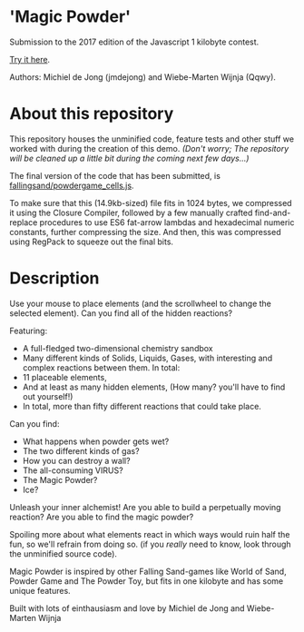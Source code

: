# 'Magic Powder'

Submission to the 2017 edition of the Javascript 1 kilobyte contest.

[Try it here](http://js1k.com/2017-magic/details/2892).

Authors: Michiel de Jong (jmdejong) and Wiebe-Marten Wijnja (Qqwy).


# About this repository

This repository houses the unminified code, feature tests and other stuff we worked with during the creation of this demo. 
_(Don't worry; The repository will be cleaned up a little bit during the coming next few days...)_

The final version of the code that has been submitted, is [fallingsand/powdergame_cells.js](https://github.com/Qqwy/js1k_powder_game/blob/master/fallingsand/powdergame_cells.js).

To make sure that this (14.9kb-sized) file fits in 1024 bytes, we compressed it using the Closure Compiler, followed by a few manually crafted find-and-replace procedures to use ES6 fat-arrow lambdas and hexadecimal numeric constants, further compressing the size. And then, this was compressed using RegPack to squeeze out the final bits.

# Description

Use your mouse to place elements (and the scrollwheel to change the selected element).
Can you find all of the hidden reactions?

Featuring:

- A full-fledged two-dimensional chemistry sandbox
- Many different kinds of Solids, Liquids, Gases, with interesting and complex reactions between them. In total:
- 11 placeable elements,
- And at least as many hidden elements, (How many? you'll have to find out yourself!)
- In total, more than fifty different reactions that could take place.

Can you find:
- What happens when powder gets wet?
- The two different kinds of gas?
- How you can destroy a wall?
- The all-consuming VIRUS?
- The Magic Powder?
- Ice?

Unleash your inner alchemist!
Are you able to build a perpetually moving reaction?
Are you able to find the magic powder?

Spoiling more about what elements react in which ways would ruin half the fun,
so we'll refrain from doing so.
(if you _really_ need to know, look through the unminified source code).

Magic Powder is inspired by other Falling Sand-games like World of Sand, Powder Game and The Powder Toy, but fits in one kilobyte and has some unique features.

Built with lots of einthausiasm and love by Michiel de Jong and Wiebe-Marten Wijnja

